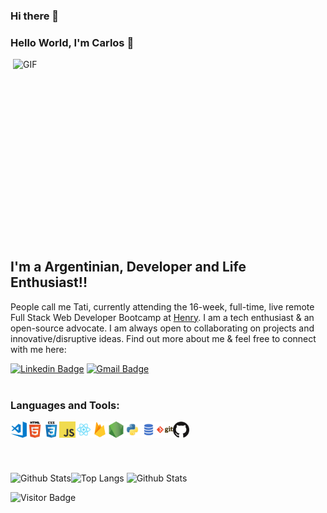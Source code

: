 ### Hi there 👋

### Hello World, I'm Carlos 👋

 <img align="right" alt="GIF" src="https://github.com/gabrielpasquantonio/gabrielpasquantonio/blob/main/code.gif?raw=true" width="500" height="320" />


## I'm a Argentinian, Developer and Life Enthusiast!!



People call me Tati, currently attending the 16-week, full-time, live remote Full Stack Web Developer Bootcamp at [Henry](https://www.soyhenry.com/). I am a tech enthusiast & an open-source advocate. I am always open to collaborating on projects and innovative/disruptive ideas. Find out more about me & feel free to connect with me here:

[![Linkedin Badge](https://img.shields.io/badge/-gabrielpasquantonio-blue?style=flat-square&logo=Linkedin&logoColor=white&link=https://www.linkedin.com/in/carlosdneme/)](https://www.linkedin.com/in/carlosdneme/)
[![Gmail Badge](https://img.shields.io/badge/-carlosneme23@gmail.com-c14438?style=flat-square&logo=Gmail&logoColor=white&link=mailto:carlosneme23@gmail.com)](mailto:pasquantonioo@gmail.com)
<br />
<br />
### Languages and Tools:

<img align="left" alt="Visual Studio Code" width="26px" src="https://raw.githubusercontent.com/github/explore/80688e429a7d4ef2fca1e82350fe8e3517d3494d/topics/visual-studio-code/visual-studio-code.png" />
<img align="left" alt="HTML5" width="26px" src="https://raw.githubusercontent.com/github/explore/80688e429a7d4ef2fca1e82350fe8e3517d3494d/topics/html/html.png" />
<img align="left" alt="CSS3" width="26px" src="https://raw.githubusercontent.com/github/explore/80688e429a7d4ef2fca1e82350fe8e3517d3494d/topics/css/css.png" />
<img align="left" alt="JavaScript" width="26px" src="https://raw.githubusercontent.com/github/explore/80688e429a7d4ef2fca1e82350fe8e3517d3494d/topics/javascript/javascript.png" />
<img align="left" alt="React" width="26px" src="https://raw.githubusercontent.com/github/explore/80688e429a7d4ef2fca1e82350fe8e3517d3494d/topics/react/react.png" />
<img align="left" alt="Firebase" width="26px"src="https://raw.githubusercontent.com/github/explore/80688e429a7d4ef2fca1e82350fe8e3517d3494d/topics/firebase/firebase.png" /></a> 
<img align="left" alt="Node.js" width="26px" src="https://raw.githubusercontent.com/github/explore/80688e429a7d4ef2fca1e82350fe8e3517d3494d/topics/nodejs/nodejs.png" />
<img align="left" alt="python" width="26px" src="https://raw.githubusercontent.com/github/explore/80688e429a7d4ef2fca1e82350fe8e3517d3494d/topics/python/python.png" />
<img align="left" alt="SQL" width="26px" src="https://raw.githubusercontent.com/github/explore/80688e429a7d4ef2fca1e82350fe8e3517d3494d/topics/sql/sql.png" />
<img align="left" alt="Git" width="26px" src="https://raw.githubusercontent.com/github/explore/80688e429a7d4ef2fca1e82350fe8e3517d3494d/topics/git/git.png" />
<img align="left" alt="GitHub" width="26px" src="https://raw.githubusercontent.com/github/explore/78df643247d429f6cc873026c0622819ad797942/topics/github/github.png" />
<br /><br /><br />
<br />


![Github Stats](https://github-readme-stats.vercel.app/api?username=cneme23&count_private=true&show_icons=true&include_all_commits=true)![Top Langs](https://github-readme-stats.vercel.app/api/top-langs/?username=cneme23&hide=TeX&layout=compact)
![Github Stats](https://github-readme-streak-stats.herokuapp.com/?user=cneme23)


![Visitor Badge](https://visitor-badge.laobi.icu/badge?page_id=cneme23.cneme23)



<!--
**cneme23/cneme23** is a ✨ _special_ ✨ repository because its `README.md` (this file) appears on your GitHub profile.

Here are some ideas to get you started:

- 🔭 I’m currently working on ...
- 🌱 I’m currently learning ...
- 👯 I’m looking to collaborate on ...
- 🤔 I’m looking for help with ...
- 💬 Ask me about ...
- 📫 How to reach me: ...
- 😄 Pronouns: ...
- ⚡ Fun fact: ...
-->
